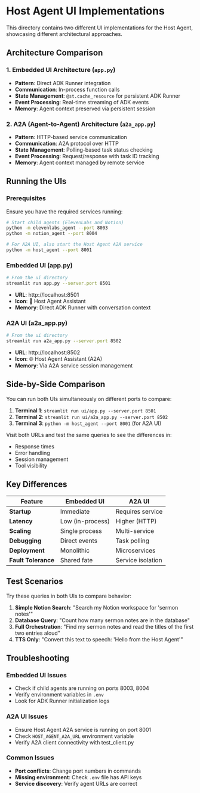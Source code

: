 # Host Agent UI Implementations

This directory contains two different UI implementations for the Host Agent, showcasing different architectural approaches.

## Architecture Comparison

### 1. Embedded UI Architecture (`app.py`)

- **Pattern**: Direct ADK Runner integration
- **Communication**: In-process function calls
- **State Management**: `@st.cache_resource` for persistent ADK Runner
- **Event Processing**: Real-time streaming of ADK events
- **Memory**: Agent context preserved via persistent session

### 2. A2A (Agent-to-Agent) Architecture (`a2a_app.py`)

- **Pattern**: HTTP-based service communication
- **Communication**: A2A protocol over HTTP
- **State Management**: Polling-based task status checking
- **Event Processing**: Request/response with task ID tracking
- **Memory**: Agent context managed by remote service

## Running the UIs

### Prerequisites

Ensure you have the required services running:

```bash
# Start child agents (ElevenLabs and Notion)
python -m elevenlabs_agent --port 8003
python -m notion_agent --port 8004

# For A2A UI, also start the Host Agent A2A service
python -m host_agent --port 8001
```

### Embedded UI (app.py)

```bash
# From the ui directory
streamlit run app.py --server.port 8501
```

- **URL**: http://localhost:8501
- **Icon**: 🤖 Host Agent Assistant
- **Memory**: Direct ADK Runner with conversation context

### A2A UI (a2a_app.py)

```bash
# From the ui directory
streamlit run a2a_app.py --server.port 8502
```

- **URL**: http://localhost:8502
- **Icon**: 🌐 Host Agent Assistant (A2A)
- **Memory**: Via A2A service session management

## Side-by-Side Comparison

You can run both UIs simultaneously on different ports to compare:

1. **Terminal 1**: `streamlit run ui/app.py --server.port 8501`
2. **Terminal 2**: `streamlit run ui/a2a_app.py --server.port 8502`
3. **Terminal 3**: `python -m host_agent --port 8001` (for A2A UI)

Visit both URLs and test the same queries to see the differences in:

- Response times
- Error handling
- Session management
- Tool visibility

## Key Differences

| Feature             | Embedded UI      | A2A UI            |
| ------------------- | ---------------- | ----------------- |
| **Startup**         | Immediate        | Requires service  |
| **Latency**         | Low (in-process) | Higher (HTTP)     |
| **Scaling**         | Single process   | Multi-service     |
| **Debugging**       | Direct events    | Task polling      |
| **Deployment**      | Monolithic       | Microservices     |
| **Fault Tolerance** | Shared fate      | Service isolation |

## Test Scenarios

Try these queries in both UIs to compare behavior:

1. **Simple Notion Search**: "Search my Notion workspace for 'sermon notes'"
2. **Database Query**: "Count how many sermon notes are in the database"
3. **Full Orchestration**: "Find my sermon notes and read the titles of the first two entries aloud"
4. **TTS Only**: "Convert this text to speech: 'Hello from the Host Agent'"

## Troubleshooting

### Embedded UI Issues

- Check if child agents are running on ports 8003, 8004
- Verify environment variables in `.env`
- Look for ADK Runner initialization logs

### A2A UI Issues

- Ensure Host Agent A2A service is running on port 8001
- Check `HOST_AGENT_A2A_URL` environment variable
- Verify A2A client connectivity with test_client.py

### Common Issues

- **Port conflicts**: Change port numbers in commands
- **Missing environment**: Check `.env` file has API keys
- **Service discovery**: Verify agent URLs are correct
